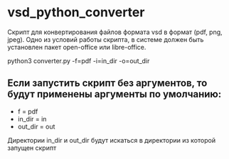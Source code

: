 # vsd_python_converter

Скрипт для конвертирования файлов формата vsd в формат (pdf, png, jpeg). Одно из условий работы скрипта, в системе должен быть установлен пакет
open-office или libre-office.

python3 converter.py -f=pdf -i=in_dir -o=out_dir

## Если запустить скрипт без аргументов, то будут применены аргументы по умолчанию:

* f = pdf
* in_dir = in
* out_dir = out

Директории in_dir и out_dir будут искаться в директории из которой запущен скрипт